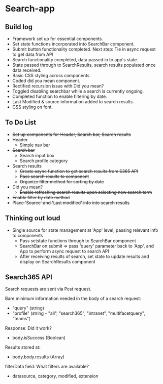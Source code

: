 # Search-app

## Build log
- Framework set up for essential components.
- Set state functions incorporated into SearchBar component.
- Submit button functionality completed. Next step: Tie in async request to get data from API
- Search functionality completed, data passed in to app's state.
- State passed through to SearchResults, search results populated once data received.
- Basic CSS styling across components.
- Coded did you mean component.
- Rectified recursion issue with Did you mean?
- Toggled disabling searchbar while a search is currently ongoing.
- Completed function to enable filtering by date.
- Last Modified & source information added to search results.
- CSS styling on font.

## To Do List
- ~~Set up components for Header, Search bar, Search results~~
- ~~Header~~
  - Simple nav bar
- ~~Search bar~~
  - Search input box
  - Search profile category
- Search results
  - ~~Create async function to get search results from S365 API~~
  - ~~Pass search results to component~~
  - ~~Organize filter method for sorting by date~~
- Did you mean?
  - ~~Enable refreshing search results upon selecting new search term~~
- ~~Enable filter by date method~~
- ~~Place 'Source' and 'Last modified' info into search results~~

## Thinking out loud
- Single source for state management at 'App' level, passing relevant info to components
  - Pass setstate functions through to SearchBar component
  - SearchBar on submit => pass 'query' parameter back to 'App', and App to perform async request to search API
  - After receiving results of search, set state to update results and display on SearchResults component

## Search365 API
Search requests are sent via Post request.

Bare minimum information needed in the body of a search request:
- "query" (string)
- "profile" (string - "all", "search365", "intranet", "multifacetquery", "teams")

Response:
Did it work?
- body.isSuccess (Boolean)

Results stored at:
- body.body.results (Array)

filterData field:
What filters are available?
- datasource, category, modified, extension